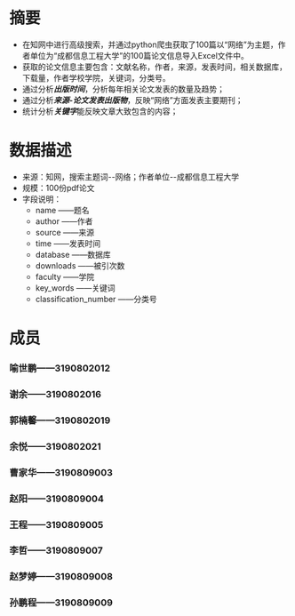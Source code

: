 # 摘要
- 在知网中进行高级搜索，并通过python爬虫获取了100篇以“网络”为主题，作者单位为“成都信息工程大学”的100篇论文信息导入Excel文件中。
- 获取的论文信息主要包含：文献名称，作者，来源，发表时间，相关数据库，下载量，作者学校学院，关键词，分类号。
- 通过分析***出版时间***，分析每年相关论文发表的数量及趋势；
- 通过分析***来源-论文发表出版物***，反映“网络”方面发表主要期刊；
- 统计分析***关键字***能反映文章大致包含的内容；     

# 数据描述     
- 来源：知网，搜索主题词--网络；作者单位--成都信息工程大学
- 规模：100份pdf论文
- 字段说明：
    - name ——题名
    - author ——作者
    - source ——来源
    - time ——发表时间
    - database ——数据库
    - downloads ——被引次数
    - faculty ——学院
    - key_words ——关键词
    - classification_number ——分类号      
    
# 成员
### 喻世鹏——3190802012
### 谢余——3190802016
### 郭楠馨——3190802019
### 余悦——3190802021
### 曹家华——3190809003
### 赵阳——3190809004
### 王程——3190809005
### 李哲——3190809007
### 赵梦婷——3190809008
### 孙鹏程——3190809009

